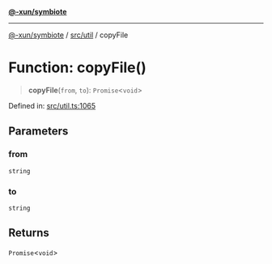 [**@-xun/symbiote**](../../../README.md)

***

[@-xun/symbiote](../../../README.md) / [src/util](../README.md) / copyFile

# Function: copyFile()

> **copyFile**(`from`, `to`): `Promise`\<`void`\>

Defined in: [src/util.ts:1065](https://github.com/Xunnamius/symbiote/blob/de44cf3f9abbc7550310bea0f718d51d9fdbe834/src/util.ts#L1065)

## Parameters

### from

`string`

### to

`string`

## Returns

`Promise`\<`void`\>
